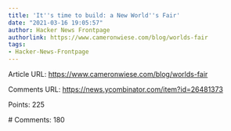 ```yaml
---
title: 'It''s time to build: a New World''s Fair'
date: "2021-03-16 19:05:57"
author: Hacker News Frontpage
authorlink: https://www.cameronwiese.com/blog/worlds-fair
tags:
- Hacker-News-Frontpage
---
```


<p>Article URL: <a href="https://www.cameronwiese.com/blog/worlds-fair">https://www.cameronwiese.com/blog/worlds-fair</a></p>
<p>Comments URL: <a href="https://news.ycombinator.com/item?id=26481373">https://news.ycombinator.com/item?id=26481373</a></p>
<p>Points: 225</p>
<p># Comments: 180</p>
